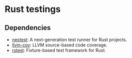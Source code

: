 # Rust testings

## Dependencies

- [nextest](https://github.com/nextest-rs/nextest): A next-generation test runner for Rust projects.
- [llvm-cov](https://github.com/taiki-e/cargo-llvm-cov): LLVM source-based code coverage.
- [rstest](https://github.com/la10736/rstest): Fixture-based test framework for Rust.
